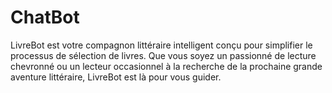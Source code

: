# ChatBot
LivreBot est votre compagnon littéraire intelligent conçu pour simplifier le processus de sélection de livres. Que vous soyez un passionné de lecture chevronné ou un lecteur occasionnel à la recherche de la prochaine grande aventure littéraire, LivreBot est là pour vous guider.
